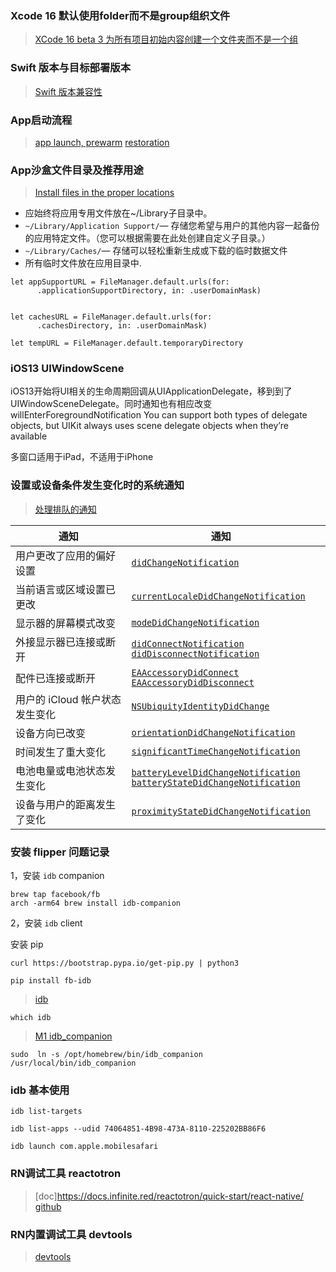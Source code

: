###  Xcode 16 默认使用folder而不是group组织文件
> [XCode 16 beta 3 为所有项目初始内容创建一个文件夹而不是一个组](https://developer.apple.com/forums/thread/759620?answerId=795641022#795641022)


###  Swift 版本与目标部署版本
> [Swift 版本兼容性](https://docs.swift.org/swift-book/documentation/the-swift-programming-language/compatibility)

### App启动流程
> [app launch, prewarm](https://developer.apple.com/documentation/uikit/responding-to-the-launch-of-your-app?language=objc)
> [restoration](https://developer.apple.com/documentation/uikit/restoring-your-app-s-state?language=objc)


### App沙盒文件目录及推荐用途
>[Install files in the proper locations](https://developer.apple.com/documentation/uikit/performing-one-time-setup-for-your-app?language=objc)
- 应始终将应用专用文件放在~/Library子目录中。
- `~/Library/Application Support/`— 存储您希望与用户的其他内容一起备份的应用特定文件。（您可以根据需要在此处创建自定义子目录。）
- `~/Library/Caches/`— 存储可以轻松重新生成或下载的临时数据文件
- 所有临时文件放在应用目录中.
```
let appSupportURL = FileManager.default.urls(for: 
      .applicationSupportDirectory, in: .userDomainMask)


let cachesURL = FileManager.default.urls(for: 
      .cachesDirectory, in: .userDomainMask)
      
let tempURL = FileManager.default.temporaryDirectory

```

### iOS13 UIWindowScene
iOS13开始将UI相关的生命周期回调从UIApplicationDelegate，移到到了UIWindowSceneDelegate。同时通知也有相应改变 willEnterForegroundNotification
You can support both types of delegate objects, but UIKit always uses scene delegate objects when they’re available

多窗口适用于iPad，不适用于iPhone


### 设置或设备条件发生变化时的系统通知
>[处理排队的通知](https://developer.apple.com/documentation/uikit/processing-queued-notifications)

| 通知                           | 通知                                                         |      |
| ------------------------------ | ------------------------------------------------------------ | ---- |
| 用户更改了应用的偏好设置       | [`didChangeNotification`](https://developer.apple.com/documentation/foundation/userdefaults/1408206-didchangenotification) |      |
| 当前语言或区域设置已更改       | [`currentLocaleDidChangeNotification`](https://developer.apple.com/documentation/foundation/nslocale/1418141-currentlocaledidchangenotificati) |      |
| 显示器的屏幕模式改变           | [`modeDidChangeNotification`](https://developer.apple.com/documentation/uikit/uiscreen/modedidchangenotification) |      |
| 外接显示器已连接或断开         | [`didConnectNotification`](https://developer.apple.com/documentation/uikit/uiscreen/didconnectnotification)<br/>[`didDisconnectNotification`](https://developer.apple.com/documentation/uikit/uiscreen/diddisconnectnotification) |      |
| 配件已连接或断开               | [`EAAccessoryDidConnect`](https://developer.apple.com/documentation/foundation/nsnotification/name/1613827-eaaccessorydidconnect)<br/>[`EAAccessoryDidDisconnect`](https://developer.apple.com/documentation/foundation/nsnotification/name/1613901-eaaccessorydiddisconnect) |      |
| 用户的 iCloud 帐户状态发生变化 | [`NSUbiquityIdentityDidChange`](https://developer.apple.com/documentation/foundation/nsnotification/name/1407629-nsubiquityidentitydidchange) |      |
| 设备方向已改变                 | [`orientationDidChangeNotification`](https://developer.apple.com/documentation/uikit/uidevice/orientationdidchangenotification) |      |
| 时间发生了重大变化             | [`significantTimeChangeNotification`](https://developer.apple.com/documentation/uikit/uiapplication/significanttimechangenotification) |      |
| 电池电量或电池状态发生变化     | [`batteryLevelDidChangeNotification`](https://developer.apple.com/documentation/uikit/uidevice/batteryleveldidchangenotification)<br/>[`batteryStateDidChangeNotification`](https://developer.apple.com/documentation/uikit/uidevice/batterystatedidchangenotification) |      |
| 设备与用户的距离发生了变化     | [`proximityStateDidChangeNotification`](https://developer.apple.com/documentation/uikit/uidevice/proximitystatedidchangenotification) |      |


### 安装 flipper 问题记录

1，安装 `idb` companion

```
brew tap facebook/fb
arch -arm64 brew install idb-companion
```

2，安装 `idb` client

安装 pip

```
curl https://bootstrap.pypa.io/get-pip.py | python3
```

```
pip install fb-idb
```

>[idb](https://github.com/facebook/flipper/issues/3126)

```
which idb
```

>[M1 idb_companion](https://github.com/facebook/flipper/issues/3497)

```
sudo  ln -s /opt/homebrew/bin/idb_companion /usr/local/bin/idb_companion
```

### idb 基本使用
```
idb list-targets
```
```
idb list-apps --udid 74064851-4B98-473A-8110-225202BB86F6
```
```
idb launch com.apple.mobilesafari
```


### RN调试工具 reactotron
>[doc]https://docs.infinite.red/reactotron/quick-start/react-native/
>[github](https://github.com/infinitered/reactotron)

### RN内置调试工具 devtools
>[devtools](https://reactnative.dev/docs/next/react-native-devtools)
